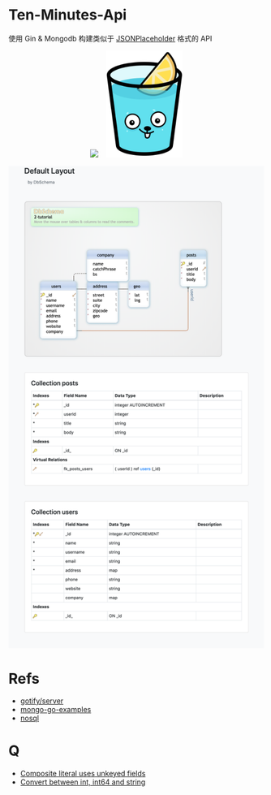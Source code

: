 # Ten-Minutes-Api

使用 Gin & Mongodb 构建类似于 [JSONPlaceholder](http://jsonplaceholder.typicode.com/) 格式的 API

<p align="center">
<img src="https://github.com/mongodb/mongo-go-driver/raw/master/etc/assets/mongo-gopher.png" width="150">
&nbsp;&nbsp;
<img src="https://raw.githubusercontent.com/gin-gonic/logo/master/color.png" width="150">
</p>

![Schema](./Schema.png)

# Refs

* [gotify/server](https://github.com/gotify/server)
* [mongo-go-examples](https://github.com/simagix/mongo-go-examples)
* [nosql](https://github.com/codeation/nosql)

# Q

* [Composite literal uses unkeyed fields](https://stackoverflow.com/questions/54548441/composite-literal-uses-unkeyed-fields)
* [Convert between int, int64 and string](https://yourbasic.org/golang/convert-int-to-string/)